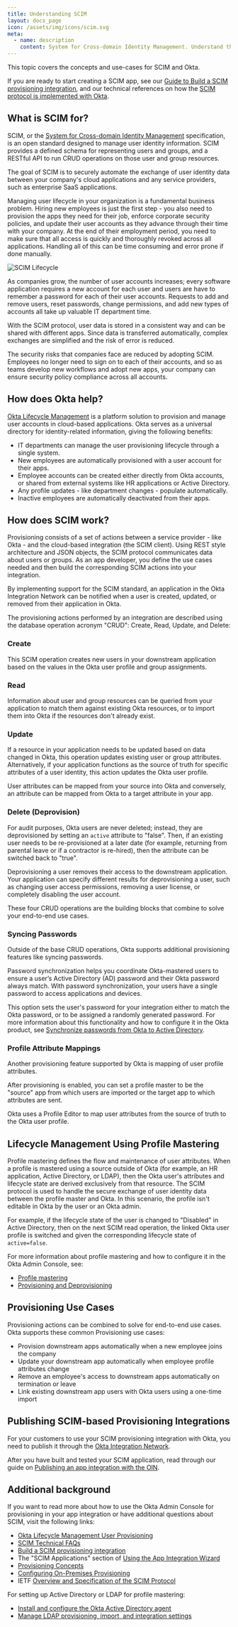 ```yaml
---
title: Understanding SCIM
layout: docs_page
icon: /assets/img/icons/scim.svg
meta:
  - name: description
    content: System for Cross-domain Identity Management. Understand the the value of provisioning accounts with SCIM and how to set up SCIM in Okta.
---
```


This topic covers the concepts and use-cases for SCIM and Okta.

If you are ready to start creating a SCIM app, see our [Guide to Build a SCIM provisioning integration](/docs/guides/build-provisioning-integration/), and our technical references on how the [SCIM protocol is implemented with Okta](https://developer.okta.com/docs/reference/scim/).

## What is SCIM for?

SCIM, or the [System for Cross-domain Identity Management](http://www.simplecloud.info/) specification, is an open standard designed to manage user identity information. SCIM provides a defined schema for representing users and groups, and a RESTful API to run CRUD operations on those user and group resources.

The goal of SCIM is to securely automate the exchange of user identity data between your company's cloud applications and any service providers, such as enterprise SaaS applications.

Managing user lifecycle in your organization is a fundamental business problem. Hiring new employees is just the first step - you also need to provision the apps they need for their job, enforce corporate security policies, and update their user accounts as they advance through their time with your company. At the end of their employment period, you need to make sure that all access is quickly and thoroughly revoked across all applications. Handling all of this can be time consuming and error prone if done manually.

![SCIM Lifecycle](/img/oin/scim_lifecycle.png "User lifecycle diagram: 1 - new employee 2 - provision apps 3 - enforce security 4 - update user information 5 - offboard")

As companies grow, the number of user accounts increases; every software application requires a new account for each user and users are have to remember a password for each of their user accounts. Requests to add and remove users, reset passwords, change permissions, and add new types of accounts all take up valuable IT department time.

With the SCIM protocol, user data is stored in a consistent way and can be shared with different apps. Since data is transferred automatically, complex exchanges are simplified and the risk of error is reduced.

The security risks that companies face are reduced by adopting SCIM. Employees no longer need to sign on to each of their accounts, and so as teams develop new workflows and adopt new apps, your company can ensure security policy compliance across all accounts.

## How does Okta help?

[Okta Lifecycle Management](https://help.okta.com/en/prod/okta_help_CSH.htm#ext_prov_con_okta_prov) is a platform solution to provision and manage user accounts in cloud-based applications. Okta serves as a universal directory for identity-related information, giving the following benefits:

* IT departments can manage the user provisioning lifecycle through a single system.
* New employees are automatically provisioned with a user account for their apps.
* Employee accounts can be created either directly from Okta accounts, or shared from external systems like HR applications or Active Directory.
* Any profile updates - like department changes - populate automatically.
* Inactive employees are automatically deactivated from their apps.

## How does SCIM work?

Provisioning consists of a set of actions between a service provider - like Okta - and the cloud-based integration (the SCIM client). Using REST style architecture and JSON objects, the SCIM protocol communicates data about users or groups.  As an app developer, you define the use cases needed and then build the corresponding SCIM actions into your integration.

By implementing support for the SCIM standard, an application in the Okta Integration Network can be notified when a user is created, updated, or removed from their application in Okta.

The provisioning actions performed by an integration are described using the database operation acronym "CRUD": Create, Read, Update, and Delete:

### Create

This SCIM operation creates new users in your downstream application based on the values in the Okta user profile and group assignments.

### Read

Information about user and group resources can be queried from your application to match them against existing Okta resources, or to import them into Okta if the resources don't already exist.

### Update

If a resource in your application needs to be updated based on data changed in Okta, this operation updates existing user or group attributes. Alternatively, if your application functions as the source of truth for specific attributes of a user identity, this action updates the Okta user profile.

User attributes can be mapped from your source into Okta and conversely, an attribute can be mapped from Okta to a target attribute in your app.

### Delete (Deprovision)

For audit purposes, Okta users are never deleted; instead, they are deprovisioned by setting an `active` attribute to "false". Then, if an existing user needs to be re-provisioned at a later date (for example, returning from parental leave or if a contractor is re-hired), then the attribute can be switched back to "true".

Deprovisioning a user removes their access to the downstream application. Your application can specify different results for deprovisioning a user, such as changing user access permissions, removing a user license, or completely disabling the user account.

These four CRUD operations are the building blocks that combine to solve your end-to-end use cases.

### Syncing Passwords

Outside of the base CRUD operations, Okta supports additional provisioning features like syncing passwords.

Password synchronization helps you coordinate Okta-mastered users to ensure a user’s Active Directory (AD) password and their Okta password always match. With password synchronization, your users have a single password to access applications and devices.

This option sets the user's password for your integration either to match the Okta password, or to be assigned a randomly generated password. For more information about this functionality and how to configure it in the Okta product, see [Synchronize passwords from Okta to Active Directory](https://help.okta.com/en/prod/okta_help_CSH.htm#ext_Security_Using_Sync_Password).

### Profile Attribute Mappings

Another provisioning feature supported by Okta is mapping of user profile attributes.

After provisioning is enabled, you can set a profile master to be the "source" app from which users are imported or the target app to which attributes are sent.

Okta uses a Profile Editor to map user attributes from the source of truth to the Okta user profile.

## Lifecycle Management Using Profile Mastering

Profile mastering defines the flow and maintenance of user attributes. When a profile is mastered using a source outside of Okta (for example, an HR application, Active Directory, or LDAP), then the Okta user's attributes and lifecycle state are derived exclusively from that resource. The SCIM protocol is used to handle the secure exchange of user identity data between the profile master and Okta. In this scenario, the profile isn't editable in Okta by the user or an Okta admin.

For example, if the lifecycle state of the user is changed to "Disabled" in Active Directory, then on the next SCIM read operation, the linked Okta user profile is switched and given the corresponding lifecycle state of `active=false`.

For more information about profile mastering and how to configure it in the Okta Admin Console, see:

* [Profile mastering](https://help.okta.com/en/prod/okta_help_CSH.htm#ext_Directory_Profile_Masters)
* [Provisioning and Deprovisioning](https://help.okta.com/en/prod/okta_help_CSH.htm#ext_Provisioning_Deprovisioning_Overview)

## Provisioning Use Cases

Provisioning actions can be combined to solve for end-to-end use cases. Okta supports these common Provisioning use cases:

* Provision downstream apps automatically when a new employee joins the company
* Update your downstream app automatically when employee profile attributes change
* Remove an employee's access to downstream apps automatically on termination or leave
* Link existing downstream app users with Okta users using a one-time import

## Publishing SCIM-based Provisioning Integrations

For your customers to use your SCIM provisioning integration with Okta, you need to publish it through the [Okta Integration Network](https://www.okta.com/integrations/).

After you have built and tested your SCIM application, read through our guide on [Publishing an app integration with the OIN](/docs/guides/submit-app/overview/).

## Additional background

If you want to read more about how to use the Okta Admin Console for provisioning in your app integration or have additional questions about SCIM, visit the following links:

* [Okta Lifecycle Management User Provisioning](https://help.okta.com/en/prod/okta_help_CSH.htm#ext_prov_okta_lcm_user_provision)
* [SCIM Technical FAQs](/docs/concepts/scim-new/faqs/)
* [Build a SCIM provisioning integration](/docs/guides/build-provisioning-integration/overview/)
* The "SCIM Applications" section of [Using the App Integration Wizard](https://help.okta.com/en/prod/Content/Topics/Apps/Apps_App_Integration_Wizard.htm)
* [Provisioning Concepts](https://support.okta.com/help/s/article/Provisioning-Concepts-and-Methods)
* [Configuring On-Premises Provisioning](https://support.okta.com/help/s/article/29448976-Configuring-On-Premises-Provisioning)
* IETF [Overview and Specification of the SCIM Protocol](http://www.simplecloud.info/)

For setting up Active Directory or LDAP for profile mastering:

* [Install and configure the Okta Active Directory agent](https://help.okta.com/en/prod/Content/Topics/Directory/ad-agent-install.htm)
* [Manage LDAP provisioning, import, and integration settings](https://help.okta.com/en/prod/Content/Topics/Directory/ldap-agent-configure.htm)
